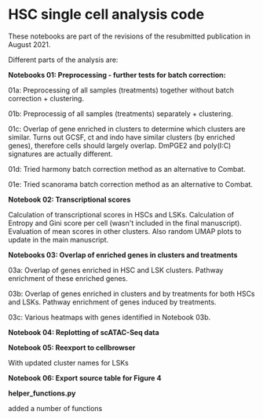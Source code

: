# HSC single cell analysis code

These notebooks are part of the revisions of the resubmitted publication in August 2021. 

Different parts of the analysis are:

**Notebooks 01: Preprocessing - further tests for batch correction:**  

01a: Preprocessing of all samples (treatments) together without batch correction + clustering.  

01b: Preprocessig of all samples (treatments) separately + clustering. 

01c: Overlap of gene enriched in clusters to determine which clusters are similar. Turns out GCSF, ct and indo have similar clusters (by enriched genes), therefore cells should largely overlap. DmPGE2 and poly(I:C) signatures are actually different.  

01d: Tried harmony batch correction method as an alternative to Combat. 

01e: Tried scanorama batch correction method as an alternative to Combat. 

**Notebook 02: Transcriptional scores**

Calculation of transcriptional scores in HSCs and LSKs. Calculation of Entropy and Gini score per cell (wasn't included in the final manuscript). Evaluation of mean scores in other clusters. Also random UMAP plots to update in the main manuscript. 

**Notebooks 03: Overlap of enriched genes in clusters and treatments**  

03a: Overlap of genes enriched in HSC and LSK clusters. Pathway enrichment of these enriched genes. 

03b: Overlap of genes enriched in clusters and by treatments for both HSCs and LSKs. Pathway enrichment of genes induced by treatments.

03c: Various heatmaps with genes identified in Notebook 03b.

**Notebook 04: Replotting of scATAC-Seq data**

**Notebook 05: Reexport to cellbrowser**

With updated cluster names for LSKs

**Notebook 06: Export source table for Figure 4**


**helper_functions.py**

added a number of functions
